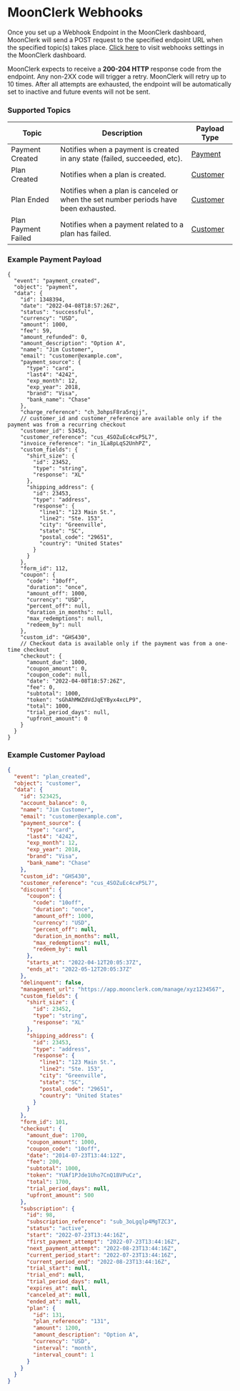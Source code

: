 # MoonClerk Webhooks

Once you set up a Webhook Endpoint in the MoonClerk dashboard, MoonClerk will send a POST request to the specified endpoint URL when the specified topic(s) takes place. [Click here](https://app.moonclerk.com/settings/webhooks) to visit webhooks settings in the MoonClerk dashboard.

MoonClerk expects to receive a **200-204 HTTP** response code from the endpoint. Any non-2XX code will trigger a retry. MoonClerk will retry up to 10 times. After all attempts are exhausted, the endpoint will be automatically set to inactive and future events will not be sent.

### Supported Topics

| Topic               | Description                                                                          | Payload Type                          |
| ------------------- | ------------------------------------------------------------------------------------ | ------------------------------------- |
| Payment Created     | Notifies when a payment is created in any state (failed, succeeded, etc).            | [Payment](#example-payment-payload)   |
| Plan Created        | Notifies when a plan is created.                                                     | [Customer](#example-customer-payload) |
| Plan Ended          | Notifies when a plan is canceled or when the set number periods have been exhausted. | [Customer](#example-customer-payload) |
| Plan Payment Failed | Notifies when a payment related to a plan has failed.                                | [Customer](#example-customer-payload) |

### Example Payment Payload

```jsonc
{
  "event": "payment_created",
  "object": "payment",
  "data": {
    "id": 1348394,
    "date": "2022-04-08T18:57:26Z",
    "status": "successful",
    "currency": "USD",
    "amount": 1000,
    "fee": 59,
    "amount_refunded": 0,
    "amount_description": "Option A",
    "name": "Jim Customer",
    "email": "customer@example.com",
    "payment_source": {
      "type": "card",
      "last4": "4242",
      "exp_month": 12,
      "exp_year": 2018,
      "brand": "Visa",
      "bank_name": "Chase"
    },
    "charge_reference": "ch_3ohpsF8ra5rqjj",
    // customer_id and customer_reference are available only if the payment was from a recurring checkout
    "customer_id": 53453,
    "customer_reference": "cus_4SOZuEc4cxP5L7",
    "invoice_reference": "in_1La8pLqS2UnhPZ",
    "custom_fields": {
      "shirt_size": {
        "id": 23452,
        "type": "string",
        "response": "XL"
      },
      "shipping_address": {
        "id": 23453,
        "type": "address",
        "response": {
          "line1": "123 Main St.",
          "line2": "Ste. 153",
          "city": "Greenville",
          "state": "SC",
          "postal_code": "29651",
          "country": "United States"
        }
      }
    },
    "form_id": 112,
    "coupon": {
      "code": "10off",
      "duration": "once",
      "amount_off": 1000,
      "currency": "USD",
      "percent_off": null,
      "duration_in_months": null,
      "max_redemptions": null,
      "redeem_by": null
    },
    "custom_id": "GHS430",
    // Checkout data is available only if the payment was from a one-time checkout
    "checkout": {
      "amount_due": 1000,
      "coupon_amount": 0,
      "coupon_code": null,
      "date": "2022-04-08T18:57:26Z",
      "fee": 0,
      "subtotal": 1000,
      "token": "sGhAhMWZdVdJqEYByx4xcLP9",
      "total": 1000,
      "trial_period_days": null,
      "upfront_amount": 0
    }
  }
}
```

### Example Customer Payload

```json
{
  "event": "plan_created",
  "object": "customer",
  "data": {
    "id": 523425,
    "account_balance": 0,
    "name": "Jim Customer",
    "email": "customer@example.com",
    "payment_source": {
      "type": "card",
      "last4": "4242",
      "exp_month": 12,
      "exp_year": 2018,
      "brand": "Visa",
      "bank_name": "Chase"
    },
    "custom_id": "GHS430",
    "customer_reference": "cus_4SOZuEc4cxP5L7",
    "discount": {
      "coupon": {
        "code": "10off",
        "duration": "once",
        "amount_off": 1000,
        "currency": "USD",
        "percent_off": null,
        "duration_in_months": null,
        "max_redemptions": null,
        "redeem_by": null
      },
      "starts_at": "2022-04-12T20:05:37Z",
      "ends_at": "2022-05-12T20:05:37Z"
    },
    "delinquent": false,
    "management_url": "https://app.moonclerk.com/manage/xyz1234567",
    "custom_fields": {
      "shirt_size": {
        "id": 23452,
        "type": "string",
        "response": "XL"
      },
      "shipping_address": {
        "id": 23453,
        "type": "address",
        "response": {
          "line1": "123 Main St.",
          "line2": "Ste. 153",
          "city": "Greenville",
          "state": "SC",
          "postal_code": "29651",
          "country": "United States"
        }
      }
    },
    "form_id": 101,
    "checkout": {
      "amount_due": 1700,
      "coupon_amount": 1000,
      "coupon_code": "10off",
      "date": "2014-07-23T13:44:12Z",
      "fee": 200,
      "subtotal": 1000,
      "token": "YUAf1PJde1Uho7CnQ1BVPuCz",
      "total": 1700,
      "trial_period_days": null,
      "upfront_amount": 500
    },
    "subscription": {
      "id": 98,
      "subscription_reference": "sub_3oLgqlp4MgTZC3",
      "status": "active",
      "start": "2022-07-23T13:44:16Z",
      "first_payment_attempt": "2022-07-23T13:44:16Z",
      "next_payment_attempt": "2022-08-23T13:44:16Z",
      "current_period_start": "2022-07-23T13:44:16Z",
      "current_period_end": "2022-08-23T13:44:16Z",
      "trial_start": null,
      "trial_end": null,
      "trial_period_days": null,
      "expires_at": null,
      "canceled_at": null,
      "ended_at": null,
      "plan": {
        "id": 131,
        "plan_reference": "131",
        "amount": 1200,
        "amount_description": "Option A",
        "currency": "USD",
        "interval": "month",
        "interval_count": 1
      }
    }
  }
}
```
